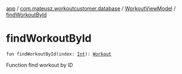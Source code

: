 [app](../../index.md) / [com.mateusz.workoutcustomer.database](../index.md) / [WorkoutViewModel](index.md) / [findWorkoutById](./find-workout-by-id.md)

# findWorkoutById

`fun findWorkoutById(index: `[`Int`](https://kotlinlang.org/api/latest/jvm/stdlib/kotlin/-int/index.html)`): `[`Workout`](../-workout/index.md)

Function find workout by ID

